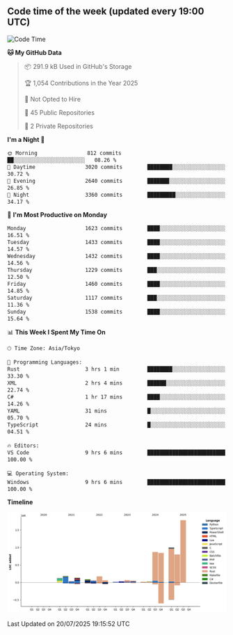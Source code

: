 ## Code time of the week (updated every 19:00 UTC)

<!--START_SECTION:waka-->
![Code Time](http://img.shields.io/badge/Code%20Time-5%2C150%20hrs%2051%20mins-blue)

**🐱 My GitHub Data** 

> 📦 291.9 kB Used in GitHub's Storage 
 > 
> 🏆 1,054 Contributions in the Year 2025
 > 
> 🚫 Not Opted to Hire
 > 
> 📜 45 Public Repositories 
 > 
> 🔑 2 Private Repositories 
 > 
**I'm a Night 🦉** 

```text
🌞 Morning                812 commits         ██░░░░░░░░░░░░░░░░░░░░░░░   08.26 % 
🌆 Daytime                3020 commits        ████████░░░░░░░░░░░░░░░░░   30.72 % 
🌃 Evening                2640 commits        ███████░░░░░░░░░░░░░░░░░░   26.85 % 
🌙 Night                  3360 commits        █████████░░░░░░░░░░░░░░░░   34.17 % 
```
📅 **I'm Most Productive on Monday** 

```text
Monday                   1623 commits        ████░░░░░░░░░░░░░░░░░░░░░   16.51 % 
Tuesday                  1433 commits        ████░░░░░░░░░░░░░░░░░░░░░   14.57 % 
Wednesday                1432 commits        ████░░░░░░░░░░░░░░░░░░░░░   14.56 % 
Thursday                 1229 commits        ███░░░░░░░░░░░░░░░░░░░░░░   12.50 % 
Friday                   1460 commits        ████░░░░░░░░░░░░░░░░░░░░░   14.85 % 
Saturday                 1117 commits        ███░░░░░░░░░░░░░░░░░░░░░░   11.36 % 
Sunday                   1538 commits        ████░░░░░░░░░░░░░░░░░░░░░   15.64 % 
```


📊 **This Week I Spent My Time On** 

```text
🕑︎ Time Zone: Asia/Tokyo

💬 Programming Languages: 
Rust                     3 hrs 1 min         ████████░░░░░░░░░░░░░░░░░   33.30 % 
XML                      2 hrs 4 mins        ██████░░░░░░░░░░░░░░░░░░░   22.74 % 
C#                       1 hr 17 mins        ████░░░░░░░░░░░░░░░░░░░░░   14.26 % 
YAML                     31 mins             █░░░░░░░░░░░░░░░░░░░░░░░░   05.70 % 
TypeScript               24 mins             █░░░░░░░░░░░░░░░░░░░░░░░░   04.51 % 

🔥 Editors: 
VS Code                  9 hrs 6 mins        █████████████████████████   100.00 % 

💻 Operating System: 
Windows                  9 hrs 6 mins        █████████████████████████   100.00 % 
```

**Timeline**

![Lines of Code chart](https://raw.githubusercontent.com/SARDONYX-sard/SARDONYX-sard/main/assets/bar_graph.png)


 Last Updated on 20/07/2025 19:15:52 UTC
<!--END_SECTION:waka-->